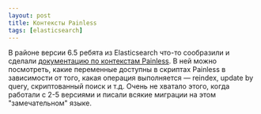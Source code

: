 ```yaml
---
layout: post
title: Контексты Painless
tags: [elasticsearch]
---
```

В районе версии 6.5 ребята из Elasticsearch что-то сообразили и сделали [документацию по контекстам Painless](https://www.elastic.co/guide/en/elasticsearch/painless/master/painless-contexts.html). В ней можно посмотреть, какие переменные доступны в скриптах Painless в зависимости от того, какая операция выполняется — reindex, update by query, скриптованный поиск и т.д. Очень не хватало этого, когда работали с 2-5 версиями и писали всякие миграции на этом "замечательном" языке.


